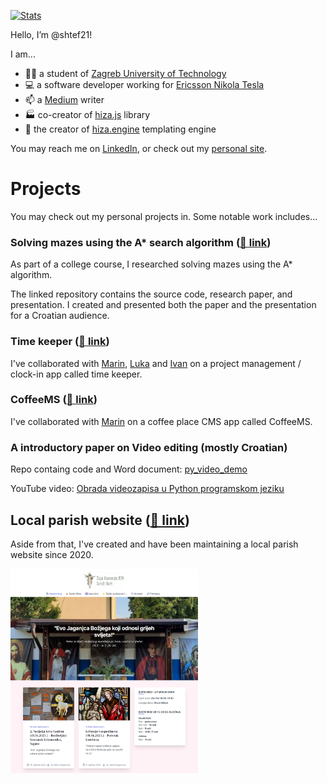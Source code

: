 [![Stats](https://github-readme-stats.vercel.app/api?username=shtef21)](https://github.com/anuraghazra/github-readme-stats)

Hello, I’m @shtef21!

I am...
- 👨‍🎓 a student of [Zagreb University of Technology](https://www.tvz.hr/)
- 💻 a software developer working for [Ericsson Nikola Tesla](https://www.ericsson.hr/)
- 📫 a [Medium](https://medium.com/@shtef21) writer
- 🏭 co-creator of [hiza.js](https://github.com/nevenpalcec/hiza_js) library
- 🛵 the creator of [hiza.engine](https://app.my-rents.com/web/hiza-tutorial.html) templating engine

You may reach me on [LinkedIn](https://www.linkedin.com/in/stjepan-salopek-5a68a8256/),
or check out my [personal site](https://ssalopek.me/).


# Projects

You may check out my personal projects in. Some notable work includes...


### Solving mazes using the A* search algorithm ([🔗 link](https://github.com/shtef21/py_maze_demo))

As part of a college course, I researched solving mazes using the A* algorithm.

The linked repository contains the source code, research paper, and presentation.
I created and presented both the paper and the presentation for a Croatian audience.


### Time keeper ([🔗 link](https://github.com/marinjurisich/timekeeper))

I've collaborated with
[Marin](https://github.com/marinjurisich),
[Luka](https://github.com/LukaSpoljar) and
[Ivan](https://github.com/marinjurisich)
on a project management / clock-in app called time keeper.


### CoffeeMS ([🔗 link](https://github.com/shtef21/CoffeeMS))

I've collaborated with
[Marin](https://github.com/marinjurisich)
on a coffee place CMS app called CoffeeMS.

<!-- - 💞️ I’m looking to collaborate on ... -->

<!---
shtef21/shtef21 is a ✨ special ✨ repository because its `README.md` (this file) appears on your GitHub profile.
You can click the Preview link to take a look at your changes.
--->


### A introductory paper on Video editing (mostly Croatian)

Repo containg code and Word document: [py_video_demo](https://github.com/shtef21/py_video_demo)

YouTube video: [Obrada videozapisa u Python programskom jeziku](https://www.youtube.com/watch?v=7vmLFBI3AIw)




## Local parish website ([🔗 link](https://www.zupa-ubdm-nart-savski.hr))

Aside from that, I've created and have been maintaining a local parish website since 2020.

<img alt="Web preview" src="assets/parish-web.png" style="width: 300px;">
